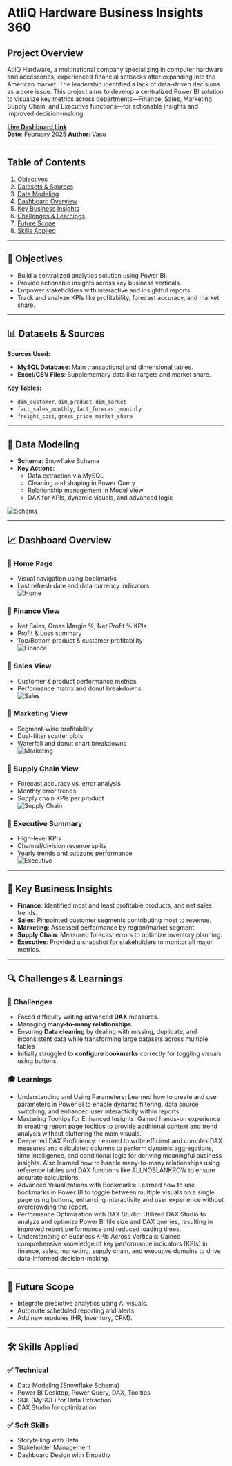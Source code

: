 # AtliQ Hardware Business Insights 360


## Project Overview
AtliQ Hardware, a multinational company specializing in computer hardware and accessories, experienced financial setbacks after expanding into the American market. The leadership identified a lack of data-driven decisions as a core issue. This project aims to develop a centralized Power BI solution to visualize key metrics across departments—Finance, Sales, Marketing, Supply Chain, and Executive functions—for actionable insights and improved decision-making.

**[Live Dashboard Link](https://app.powerbi.com/view?r=eyJrIjoiYWFmZDQxZWUtOGMyMi00YWIzLWI4ZjEtNjhhMmIzYWI0YTRlIiwidCI6ImM2ZTU0OWIzLTVmNDUtNDAzMi1hYWU5LWQ0MjQ0ZGM1YjJjNCJ9)**  
**Date**: February 2025 
**Author**: Vasu

---

## Table of Contents
1. [Objectives](#objectives)  
2. [Datasets & Sources](#datasets--sources)  
3. [Data Modeling](#data-modeling)  
4. [Dashboard Overview](#dashboard-overview)  
5. [Key Business Insights](#key-business-insights)  
6. [Challenges & Learnings](#challenges--learnings)  
7. [Future Scope](#future-scope)  
8. [Skills Applied](#skills-applied)  

---

## 🎯 Objectives
- Build a centralized analytics solution using Power BI.
- Provide actionable insights across key business verticals.
- Empower stakeholders with interactive and insightful reports.
- Track and analyze KPIs like profitability, forecast accuracy, and market share.

---

## 📊 Datasets & Sources

**Sources Used:**
- **MySQL Database**: Main transactional and dimensional tables.
- **Excel/CSV Files**: Supplementary data like targets and market share.

**Key Tables:**
- `dim_customer`, `dim_product`, `dim_market`
- `fact_sales_monthly`, `fact_forecast_monthly`
- `freight_cost`, `gross_price`, `market_share`

---

## 🧩 Data Modeling
- **Schema**: Snowflake Schema  
- **Key Actions**:
  - Data extraction via MySQL
  - Cleaning and shaping in Power Query
  - Relationship management in Model View
  - DAX for KPIs, dynamic visuals, and advanced logic

![Schema](Schema.png)

---

## 📈 Dashboard Overview

### 🔹 Home Page
- Visual navigation using bookmarks  
- Last refresh date and data currency indicators  
![Home](https://github.com/VASU12122001/Business-Insights-360/blob/main/Home%20Page.png)

### 🔹 Finance View
- Net Sales, Gross Margin %, Net Profit % KPIs  
- Profit & Loss summary  
- Top/Bottom product & customer profitability  
![Finance](https://github.com/VASU12122001/Business-Insights-360/blob/main/Finance%20View.png)

### 🔹 Sales View
- Customer & product performance metrics  
- Performance matrix and donut breakdowns  
![Sales](https://github.com/VASU12122001/Business-Insights-360/blob/main/Sales%20View.png)

### 🔹 Marketing View
- Segment-wise profitability  
- Dual-filter scatter plots  
- Waterfall and donut chart breakdowns  
![Marketing](https://github.com/VASU12122001/Business-Insights-360/blob/main/Marketing%20View.png)

### 🔹 Supply Chain View
- Forecast accuracy vs. error analysis  
- Monthly error trends  
- Supply chain KPIs per product  
![Supply Chain](https://github.com/VASU12122001/Business-Insights-360/blob/main/Supply%20View.png)

### 🔹 Executive Summary
- High-level KPIs  
- Channel/division revenue splits  
- Yearly trends and subzone performance  
![Executive](https://github.com/VASU12122001/Business-Insights-360/blob/main/Executive%20View.png)

---

## 📌 Key Business Insights
- **Finance**: Identified most and least profitable products, and net sales trends.
- **Sales**: Pinpointed customer segments contributing most to revenue.
- **Marketing**: Assessed performance by region/market segment.
- **Supply Chain**: Measured forecast errors to optimize inventory planning.
- **Executive**: Provided a snapshot for stakeholders to monitor all major metrics.

---

## 🔍 Challenges & Learnings

### 🚧 Challenges
- Faced difficulty writing advanced **DAX** measures.
- Managing **many-to-many relationships**.
- Ensuring **Data cleaning** by dealing with missing, duplicate, and inconsistent data while transforming large datasets across multiple tables
- Initially struggled to **configure bookmarks** correctly for toggling visuals using buttons.

### 🎓 Learnings
- Understanding and Using Parameters: Learned how to create and use parameters in Power BI to enable dynamic filtering, data source switching, and enhanced user interactivity within reports.
- Mastering Tooltips for Enhanced Insights: Gained hands-on experience in creating report page tooltips to provide additional context and trend analysis without cluttering the main visuals.
- Deepened DAX Proficiency: Learned to write efficient and complex DAX measures and calculated columns to perform dynamic aggregations, time intelligence, and conditional logic for deriving meaningful business insights. Also learned how to handle many-to-many relationships using reference tables and DAX functions like ALLNOBLANKROW to ensure accurate calculations.
- Advanced Visualizations with Bookmarks: Learned how to use bookmarks in Power BI to toggle between multiple visuals on a single page using buttons, enhancing interactivity and user experience without overcrowding the report.
- Performance Optimization with DAX Studio: Utilized DAX Studio to analyze and optimize Power BI file size and DAX queries, resulting in improved report performance and reduced loading times.
- Understanding of Business KPIs Across Verticals: Gained comprehensive knowledge of key performance indicators (KPIs) in finance, sales, marketing, supply chain, and executive domains to drive data-informed decision-making.

---

## 🔮 Future Scope
- Integrate predictive analytics using AI visuals.
- Automate scheduled reporting and alerts.
- Add new modules (HR, Inventory, CRM).

---

## 🛠️ Skills Applied

### ✅ Technical
- Data Modeling (Snowflake Schema)  
- Power BI Desktop, Power Query, DAX, Tooltips  
- SQL (MySQL) for Data Extraction  
- DAX Studio for optimization  

### ✅ Soft Skills  
- Storytelling with Data  
- Stakeholder Management  
- Dashboard Design with Empathy
